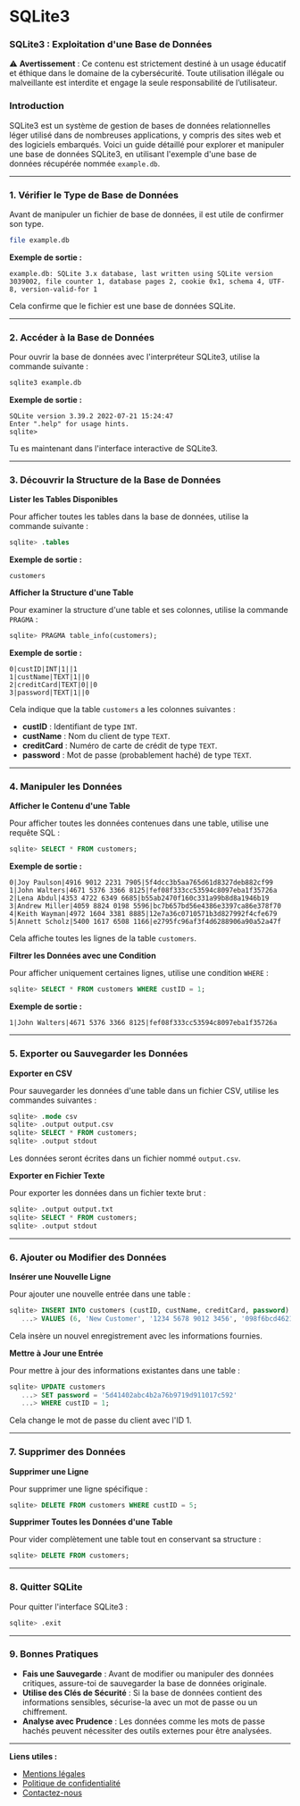 # SQLite3

### **SQLite3 : Exploitation d'une Base de Données**

⚠️ **Avertissement** : Ce contenu est strictement destiné à un usage éducatif et éthique dans le domaine de la cybersécurité. Toute utilisation illégale ou malveillante est interdite et engage la seule responsabilité de l’utilisateur.

### **Introduction**

SQLite3 est un système de gestion de bases de données relationnelles léger utilisé dans de nombreuses applications, y compris des sites web et des logiciels embarqués. Voici un guide détaillé pour explorer et manipuler une base de données SQLite3, en utilisant l'exemple d'une base de données récupérée nommée `example.db`.

***

### **1. Vérifier le Type de Base de Données**

Avant de manipuler un fichier de base de données, il est utile de confirmer son type.

```bash
file example.db
```

**Exemple de sortie :**

```plaintext
example.db: SQLite 3.x database, last written using SQLite version 3039002, file counter 1, database pages 2, cookie 0x1, schema 4, UTF-8, version-valid-for 1
```

Cela confirme que le fichier est une base de données SQLite.

***

### **2. Accéder à la Base de Données**

Pour ouvrir la base de données avec l'interpréteur SQLite3, utilise la commande suivante :

```bash
sqlite3 example.db
```

**Exemple de sortie :**

```plaintext
SQLite version 3.39.2 2022-07-21 15:24:47
Enter ".help" for usage hints.
sqlite>
```

Tu es maintenant dans l'interface interactive de SQLite3.

***

### **3. Découvrir la Structure de la Base de Données**

**Lister les Tables Disponibles**

Pour afficher toutes les tables dans la base de données, utilise la commande suivante :

```sql
sqlite> .tables
```

**Exemple de sortie :**

```plaintext
customers
```

**Afficher la Structure d'une Table**

Pour examiner la structure d'une table et ses colonnes, utilise la commande `PRAGMA` :

```sql
sqlite> PRAGMA table_info(customers);
```

**Exemple de sortie :**

```plaintext
0|custID|INT|1||1
1|custName|TEXT|1||0
2|creditCard|TEXT|0||0
3|password|TEXT|1||0
```

Cela indique que la table `customers` a les colonnes suivantes :

* **custID** : Identifiant de type `INT`.
* **custName** : Nom du client de type `TEXT`.
* **creditCard** : Numéro de carte de crédit de type `TEXT`.
* **password** : Mot de passe (probablement haché) de type `TEXT`.

***

### **4. Manipuler les Données**

**Afficher le Contenu d'une Table**

Pour afficher toutes les données contenues dans une table, utilise une requête SQL :

```sql
sqlite> SELECT * FROM customers;
```

**Exemple de sortie :**

```plaintext
0|Joy Paulson|4916 9012 2231 7905|5f4dcc3b5aa765d61d8327deb882cf99
1|John Walters|4671 5376 3366 8125|fef08f333cc53594c8097eba1f35726a
2|Lena Abdul|4353 4722 6349 6685|b55ab2470f160c331a99b8d8a1946b19
3|Andrew Miller|4059 8824 0198 5596|bc7b657bd56e4386e3397ca86e378f70
4|Keith Wayman|4972 1604 3381 8885|12e7a36c0710571b3d827992f4cfe679
5|Annett Scholz|5400 1617 6508 1166|e2795fc96af3f4d6288906a90a52a47f
```

Cela affiche toutes les lignes de la table `customers`.

**Filtrer les Données avec une Condition**

Pour afficher uniquement certaines lignes, utilise une condition `WHERE` :

```sql
sqlite> SELECT * FROM customers WHERE custID = 1;
```

**Exemple de sortie :**

```plaintext
1|John Walters|4671 5376 3366 8125|fef08f333cc53594c8097eba1f35726a
```

***

### **5. Exporter ou Sauvegarder les Données**

**Exporter en CSV**

Pour sauvegarder les données d'une table dans un fichier CSV, utilise les commandes suivantes :

```sql
sqlite> .mode csv
sqlite> .output output.csv
sqlite> SELECT * FROM customers;
sqlite> .output stdout
```

Les données seront écrites dans un fichier nommé `output.csv`.

**Exporter en Fichier Texte**

Pour exporter les données dans un fichier texte brut :

```sql
sqlite> .output output.txt
sqlite> SELECT * FROM customers;
sqlite> .output stdout
```

***

### **6. Ajouter ou Modifier des Données**

**Insérer une Nouvelle Ligne**

Pour ajouter une nouvelle entrée dans une table :

```sql
sqlite> INSERT INTO customers (custID, custName, creditCard, password)
   ...> VALUES (6, 'New Customer', '1234 5678 9012 3456', '098f6bcd4621d373cade4e832627b4f6');
```

Cela insère un nouvel enregistrement avec les informations fournies.

**Mettre à Jour une Entrée**

Pour mettre à jour des informations existantes dans une table :

```sql
sqlite> UPDATE customers
   ...> SET password = '5d41402abc4b2a76b9719d911017c592'
   ...> WHERE custID = 1;
```

Cela change le mot de passe du client avec l'ID 1.

***

### **7. Supprimer des Données**

**Supprimer une Ligne**

Pour supprimer une ligne spécifique :

```sql
sqlite> DELETE FROM customers WHERE custID = 5;
```

**Supprimer Toutes les Données d'une Table**

Pour vider complètement une table tout en conservant sa structure :

```sql
sqlite> DELETE FROM customers;
```

***

### **8. Quitter SQLite**

Pour quitter l'interface SQLite3 :

```sql
sqlite> .exit
```

***

### **9. Bonnes Pratiques**

* **Fais une Sauvegarde** : Avant de modifier ou manipuler des données critiques, assure-toi de sauvegarder la base de données originale.
* **Utilise des Clés de Sécurité** : Si la base de données contient des informations sensibles, sécurise-la avec un mot de passe ou un chiffrement.
* **Analyse avec Prudence** : Les données comme les mots de passe hachés peuvent nécessiter des outils externes pour être analysées.

***

**Liens utiles :**

* [Mentions légales](https://dika-1.gitbook.io/road-to-hacker/mentions-legales)
* [Politique de confidentialité](https://dika-1.gitbook.io/road-to-hacker/politique-de-confidentialite)
* [Contactez-nous](mailto:dika-road-to-hacker@protonmail.com)
